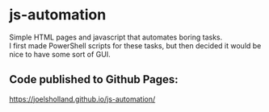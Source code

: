 # js-automation

Simple HTML pages and javascript that automates boring tasks.  
I first made PowerShell scripts for these tasks, but then decided it would be nice to have some sort of GUI.

## Code published to Github Pages:  
https://joelsholland.github.io/js-automation/

